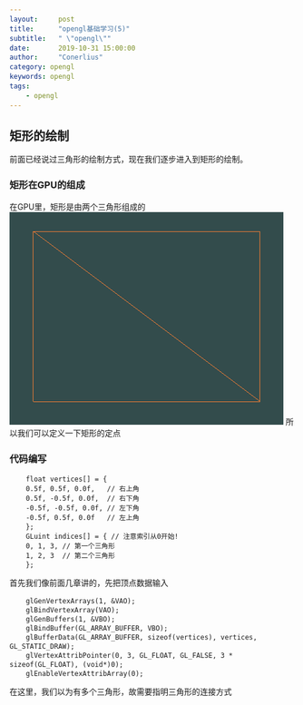 ```yaml
---
layout:     post
title:      "opengl基础学习(5)"
subtitle:   " \"opengl\""
date:       2019-10-31 15:00:00
author:     "Conerlius"
category: opengl
keywords: opengl
tags:
    - opengl
---
```


## 矩形的绘制
前面已经说过三角形的绘制方式，现在我们逐步进入到矩形的绘制。

### 矩形在GPU的组成
在GPU里，矩形是由两个三角形组成的
![png](/images/OpenGL/opengl_5_1.png)
所以我们可以定义一下矩形的定点

### 代码编写
```
    float vertices[] = {
	0.5f, 0.5f, 0.0f,   // 右上角
	0.5f, -0.5f, 0.0f,  // 右下角
	-0.5f, -0.5f, 0.0f, // 左下角
	-0.5f, 0.5f, 0.0f   // 左上角
	};
	GLuint indices[] = { // 注意索引从0开始! 
	0, 1, 3, // 第一个三角形
	1, 2, 3  // 第二个三角形
	};
```
首先我们像前面几章讲的，先把顶点数据输入
```
    glGenVertexArrays(1, &VAO);
	glBindVertexArray(VAO);
	glGenBuffers(1, &VBO);
	glBindBuffer(GL_ARRAY_BUFFER, VBO);
	glBufferData(GL_ARRAY_BUFFER, sizeof(vertices), vertices, GL_STATIC_DRAW);
    glVertexAttribPointer(0, 3, GL_FLOAT, GL_FALSE, 3 * sizeof(GL_FLOAT), (void*)0);
	glEnableVertexAttribArray(0);
```
在这里，我们以为有多个三角形，故需要指明三角形的连接方式